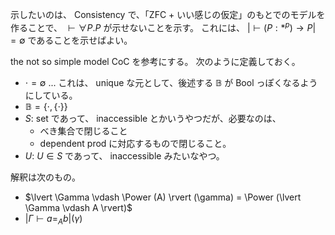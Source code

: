 示したいのは、 Consistency で、「ZFC + いい感じの仮定」のもとでのモデルを作ることで、
$\vdash \forall P. P$ が示せないことを示す。
これには、 $\lvert \vdash (P: *^p) \to P \rvert = \emptyset$ であることを示せばよい。

the not so simple model CoC を参考にする。
次のように定義しておく。
- $\cdot = \emptyset$ ... これは、 unique な元として、後述する $\mathbb{B}$ が Bool っぽくなるようにしている。
- $\mathbb{B} = \{ \cdot, \{\cdot \} \}$
- $S$: set であって、 inaccessible とかいうやつだが、必要なのは、
  - べき集合で閉じること
  - dependent prod に対応するもので閉じること。
- $U$: $U \in S$ であって、 inaccessible みたいなやつ。

解釈は次のもの。
- $\lvert \Gamma \vdash \Power (A) \rvert (\gamma) = \Power (\lvert \Gamma \vdash A \rvert)$
- $\lvert \Gamma \vdash a =_A b \rvert (\gamma)$
